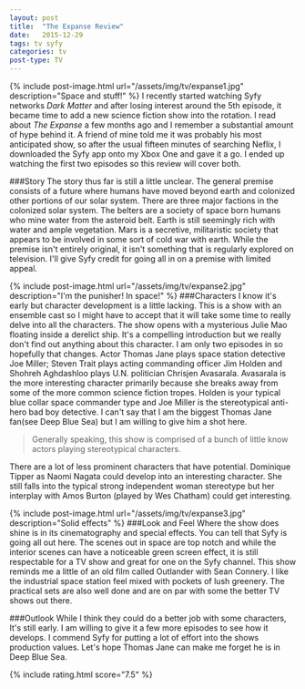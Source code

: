 ```yaml
---
layout: post
title:  "The Expanse Review"
date:   2015-12-29
tags: tv syfy
categories: tv
post-type: TV
---
```

{% include post-image.html url="/assets/img/tv/expanse1.jpg" description="Space and stuff!" %}
I recently started watching Syfy networks *Dark Matter* and after losing interest around the 5th episode, it became time to add a new science fiction show into the rotation. I read about *The Expanse* a few months ago and I remember a substantial amount of hype behind it. A friend of mine told me it was probably his most anticipated show, so after the usual fifteen minutes of searching Neflix, I downloaded the Syfy app onto my Xbox One and gave it a go. I ended up watching the first two episodes so this review will cover both.

###Story
The story thus far is still a little unclear. The general premise consists of a future where humans have moved beyond earth and colonized other portions of our solar system. There are three major factions in the colonized solar system. The belters are a society of space born humans who mine water from the asteroid belt. Earth is still seemingly rich with water and ample vegetation. Mars is a secretive, militaristic society that appears to be involved in some sort of cold war with earth. While the premise isn't entirely original, it isn't something that is regularly explored on television. I'll give Syfy credit for going all in on a premise with limited appeal.

{% include post-image.html url="/assets/img/tv/expanse2.jpg" description="I'm the punisher! In space!" %}
###Characters
I know it's early but character development is a little lacking. This is a show with an ensemble cast so I might have to accept that it will take some time to really delve into all the characters. The show opens with a mysterious Julie Mao floating inside a derelict ship. It's a compelling introduction but we really don't find out anything about this character. I am only two episodes in so hopefully that changes. Actor Thomas Jane plays space station detective Joe Miller; Steven Trait plays acting commanding officer Jim Holden and Shohreh Aghdashloo plays U.N. politician Chrisjen Avasarala. Avasarala is the more interesting character primarily because she breaks away from some of the more common science fiction tropes. Holden is your typical blue collar space commander type and Joe Miller is the stereotypical anti-hero bad boy detective. I can't say that I am the biggest Thomas Jane fan(see Deep Blue Sea) but I am willing to give him a shot here.

>Generally speaking, this show is comprised of a bunch of little know actors playing stereotypical characters.

 There are a lot of less prominent characters that have potential. Dominique Tipper as Naomi Nagata could develop into an interesting character. She still falls into the typical strong independent woman stereotype but her interplay with Amos Burton (played by Wes Chatham) could get interesting.

{% include post-image.html url="/assets/img/tv/expanse3.jpg" description="Solid effects" %}
###Look and Feel
Where the show does shine is in its cinematography and special effects. You can tell that Syfy is going all out here. The scenes out in space are top notch and while the interior scenes can have a noticeable green screen effect, it is still respectable for a TV show and great for one on the Syfy channel. This show reminds me a little of an old film called Outlander with Sean Connery. I like the industrial space station feel mixed with pockets of lush greenery. The practical sets are also well done and are on par with some the better TV shows out there.

###Outlook
While I think they could do a better job with some characters, It's still early. I am willing to give it a few more episodes to see how it develops. I commend Syfy for putting a lot of effort into the shows production values. Let's hope Thomas Jane can make me forget he is in Deep Blue Sea.

{% include rating.html score="7.5" %}
